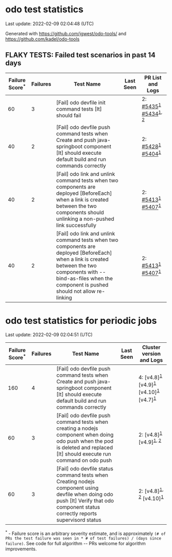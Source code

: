 # odo test statistics
Last update: 2022-02-09 02:04:48 (UTC)

Generated with https://github.com/jgwest/odo-tools/ and https://github.com/kadel/odo-tools
## FLAKY TESTS: Failed test scenarios in past 14 days
| Failure Score<sup>*</sup> | Failures | Test Name | Last Seen | PR List and Logs 
|---|---|---|---|---|
| 60 | 3 | [Fail] odo devfile init command tests [It] should fail  |  | 2: [#5435](https://github.com/openshift/odo/pull/5435)<sup>[1](https://storage.googleapis.com/origin-ci-test/pr-logs/pull/openshift_odo/5435/pull-ci-redhat-developer-odo-main-v4.9-integration-e2e/1490040359009390592/build-log.txt)</sup> [#5434](https://github.com/openshift/odo/pull/5434)<sup>[1](https://storage.googleapis.com/origin-ci-test/pr-logs/pull/openshift_odo/5434/pull-ci-redhat-developer-odo-main-v4.9-integration-e2e/1489644830723149824/build-log.txt), [2](https://storage.googleapis.com/origin-ci-test/pr-logs/pull/openshift_odo/5434/pull-ci-redhat-developer-odo-main-v4.9-integration-e2e/1490965446482989056/build-log.txt)</sup> 
| 40 | 2 | [Fail] odo devfile push command tests when Create and push java-springboot component [It] should execute default build and run commands correctly  |  | 2: [#5428](https://github.com/openshift/odo/pull/5428)<sup>[1](https://storage.googleapis.com/origin-ci-test/pr-logs/pull/openshift_odo/5428/pull-ci-redhat-developer-odo-main-v4.9-integration-e2e/1489657944898277376/build-log.txt)</sup> [#5404](https://github.com/openshift/odo/pull/5404)<sup>[1](https://storage.googleapis.com/origin-ci-test/pr-logs/pull/openshift_odo/5404/pull-ci-redhat-developer-odo-main-v4.9-integration-e2e/1488048853851574272/build-log.txt)</sup> 
| 40 | 2 | [Fail] odo link and unlink command tests when two components are deployed [BeforeEach] when a link is created between the two components should unlinking a non-pushed link successfully  |  | 2: [#5413](https://github.com/openshift/odo/pull/5413)<sup>[1](https://storage.googleapis.com/origin-ci-test/pr-logs/pull/openshift_odo/5413/pull-ci-redhat-developer-odo-main-v4.9-integration-e2e/1488740671698243584/build-log.txt)</sup> [#5407](https://github.com/openshift/odo/pull/5407)<sup>[1](https://storage.googleapis.com/origin-ci-test/pr-logs/pull/openshift_odo/5407/pull-ci-redhat-developer-odo-main-v4.9-integration-e2e/1488515363162296320/build-log.txt)</sup> 
| 40 | 2 | [Fail] odo link and unlink command tests when two components are deployed [BeforeEach] when a link is created between the two components with --bind-as-files when the component is pushed should not allow re-linking  |  | 2: [#5413](https://github.com/openshift/odo/pull/5413)<sup>[1](https://storage.googleapis.com/origin-ci-test/pr-logs/pull/openshift_odo/5413/pull-ci-redhat-developer-odo-main-v4.9-integration-e2e/1488740671698243584/build-log.txt)</sup> [#5407](https://github.com/openshift/odo/pull/5407)<sup>[1](https://storage.googleapis.com/origin-ci-test/pr-logs/pull/openshift_odo/5407/pull-ci-redhat-developer-odo-main-v4.9-integration-e2e/1488515363162296320/build-log.txt)</sup> 


# odo test statistics for periodic jobs
Last update: 2022-02-09 02:04:51 (UTC)

| Failure Score<sup>*</sup> | Failures | Test Name | Last Seen | Cluster version and Logs 
|---|---|---|---|---|
| 160 | 4 | [Fail] odo devfile push command tests when Create and push java-springboot component [It] should execute default build and run commands correctly  |  | 4: [v4.8]<sup>[1](https://storage.googleapis.com/origin-ci-test/logs/periodic-ci-redhat-developer-odo-main-v4.8-integration-e2e-periodic/1490203784008175616/build-log.txt)</sup> [v4.9]<sup>[1](https://storage.googleapis.com/origin-ci-test/logs/periodic-ci-redhat-developer-odo-main-v4.9-integration-e2e-periodic/1487123572261392384/build-log.txt)</sup> [v4.10]<sup>[1](https://storage.googleapis.com/origin-ci-test/logs/periodic-ci-redhat-developer-odo-main-v4.10-integration-e2e-periodic/1490747291840024576/build-log.txt)</sup> [v4.7]<sup>[1](https://storage.googleapis.com/origin-ci-test/logs/periodic-ci-redhat-developer-odo-main-v4.7-integration-e2e-periodic/1490928490445279232/build-log.txt)</sup> 
| 60 | 3 | [Fail] odo devfile push command tests when creating a nodejs component when doing odo push when the pod is deleted and replaced [It] should execute run command on odo push  |  | 2: [v4.8]<sup>[1](https://storage.googleapis.com/origin-ci-test/logs/periodic-ci-redhat-developer-odo-main-v4.8-integration-e2e-periodic/1488572986402279424/build-log.txt)</sup> [v4.9]<sup>[1](https://storage.googleapis.com/origin-ci-test/logs/periodic-ci-redhat-developer-odo-main-v4.9-integration-e2e-periodic/1488572988914667520/build-log.txt), [2](https://storage.googleapis.com/origin-ci-test/logs/periodic-ci-redhat-developer-odo-main-v4.9-integration-e2e-periodic/1490294416311586816/build-log.txt)</sup> 
| 60 | 3 | [Fail] odo devfile status command tests when Creating nodejs component using devfile when doing odo push [It] Verify that odo component status correctly reports supervisord status  |  | 2: [v4.8]<sup>[1](https://storage.googleapis.com/origin-ci-test/logs/periodic-ci-redhat-developer-odo-main-v4.8-integration-e2e-periodic/1490203784008175616/build-log.txt), [2](https://storage.googleapis.com/origin-ci-test/logs/periodic-ci-redhat-developer-odo-main-v4.8-integration-e2e-periodic/1490294415468531712/build-log.txt)</sup> [v4.10]<sup>[1](https://storage.googleapis.com/origin-ci-test/logs/periodic-ci-redhat-developer-odo-main-v4.10-integration-e2e-periodic/1488120146345070592/build-log.txt)</sup> 



<sup>*</sup> - Failure score is an arbitrary severity estimate, and is approximately `(# of PRs the test failure was seen in * # of test failures) / (days since failure)`. See code for full algorithm -- PRs welcome for algorithm improvements.
